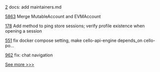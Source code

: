 
[2](https://github.com/hyperledger-labs/benchmarking-cross-chain-bridges/pull/2) docs: add maintainers.md

[5863](https://github.com/hyperledger/besu/pull/5863) Merge MutableAccount and EVMAccount

[178](https://github.com/hyperledger/aries-askar/pull/178) Add method to ping store sessions; verify profile existence when opening a session

[551](https://github.com/hyperledger/cello/pull/551) fix docker compose setting, make cello-api-engine depends_on cello-po…

[962](https://github.com/hyperledger/aries-mobile-agent-react-native/pull/962) fix: chat navigation


[See more >>>](https://start-here.hyperledger.org/pull-requests)
